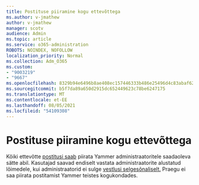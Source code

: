 ```yaml
---
title: Postituse piiramine kogu ettevõttega
ms.author: v-jmathew
author: v-jmathew
manager: scotv
audience: Admin
ms.topic: article
ms.service: o365-administration
ROBOTS: NOINDEX, NOFOLLOW
localization_priority: Normal
ms.collection: Adm_O365
ms.custom:
- "9003219"
- "9667"
ms.openlocfilehash: 8329b94e6496b8ae408ec157446333b486e25496d4c83abaf62bd22b9f8a1f3c
ms.sourcegitcommit: b5f7da89a650d2915dc652449623c78be6247175
ms.translationtype: MT
ms.contentlocale: et-EE
ms.lasthandoff: 08/05/2021
ms.locfileid: "54109308"
---
```

# <a name="restrict-posting-to-all-company"></a>Postituse piiramine kogu ettevõttega

Kõiki ettevõtte [postitusi saab](https://support.microsoft.com/office/restrict-all-company-posts-in-yammer-3219d2ae-db15-4c9f-9dd2-28559ae39a97) piirata Yammer administraatoritele saadaoleva sätte abil. Kasutajad saavad endiselt vastata administraatorite alustatud lõimedele, kui administraatorid ei sulge [vestlusi selgesõnaliselt.](https://support.microsoft.com/office/pin-close-and-report-conversations-in-yammer-62a5fbc2-ff1b-4418-9334-d2b4b17062cb) Praegu ei saa piirata postitamist Yammer teistes kogukondades.
